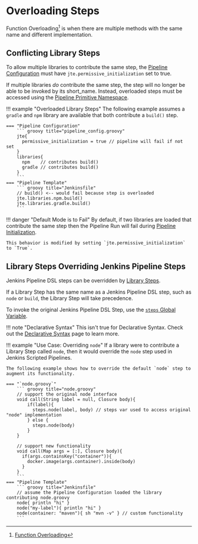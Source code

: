 # Overloading Steps

Function Overloading[^1] is when there are multiple methods with the same name and different implementation.

## Conflicting Library Steps

To allow multiple libraries to contribute the same step, the [Pipeline Configuration](../pipeline-configuration/overview.md) must have `jte.permissive_initialization` set to true.

If multiple libraries *do* contribute the same step, the step will no longer be able to be invoked by its short_name.
Instead, overloaded steps must be accessed using the [Pipeline Primitive Namespace](../pipeline-primitives/primitive-namespace.md).

!!! example "Overloaded Library Steps"
    The following example assumes a `gradle` and `npm` library are available that both contribute a `build()` step.

    === "Pipeline Configuration"
        ``` groovy title="pipeline_config.groovy"
        jte{
          permissive_initialization = true // pipeline will fail if not set
        }
        libraries{
          npm    // contributes build()
          gradle // contributes build()
        }
        ```
    === "Pipeline Template"
        ``` groovy title="Jenkinsfile"
        // build() <-- would fail because step is overloaded
        jte.libraries.npm.build() 
        jte.libraries.gradle.build()
        ```

!!! danger "Default Mode is to Fail"
    By default, if two libraries are loaded that contribute the same step then the Pipeline Run will fail during [Pipeline Initialization](./pipeline-initialization.md).

    This behavior is modified by setting `jte.permissive_initialization` to `True`.

## Library Steps Overriding Jenkins Pipeline Steps

Jenkins Pipeline DSL steps can be overridden by [Library Steps](../library-development/library-steps.md).

If a Library Step has the same name as a Jenkins Pipeline DSL step, such as `node` or `build`, the Library Step will take precedence.

To invoke the original Jenkins Pipeline DSL Step, use the [`steps` Global Variable](../../reference/autowired-variables.md#steps).

!!! note "Declarative Syntax"
    This isn't true for Declarative Syntax.
    Check out the [Declarative Syntax](../pipeline-templates/declarative-syntax.md#step-resolution) page to learn more.

!!! example "Use Case: Overriding `node`"
    If a library were to contribute a Library Step called `node`, then it would override the `node` step used in Jenkins Scripted Pipelines.

    The following example shows how to override the default `node` step to augment its functionality.

    === "`node.groovy`"
        ``` groovy title="node.groovy"
        // support the original node interface
        void call(String label = null, Closure body){
            if(label){
              steps.node(label, body) // steps var used to access original "node" implementation
            } else {
              steps.node(body)
            }
        }

        // support new functionality
        void call(Map args = [:], Closure body){
          if(args.containsKey("container")){
            docker.image(args.container).inside(body)
          }
        }
        ```
    === "Pipeline Template"
        ``` groovy title="Jenkinsfile"
        // assume the Pipeline Configuration loaded the library contributing node.groovy
        node{ println "hi" }
        node("my-label"){ println "hi" }
        node(container: "maven"){ sh "mvn -v" } // custom functionality
        ```

[^1]: [Function Overloading](https://en.wikipedia.org/wiki/Function_overloading)
